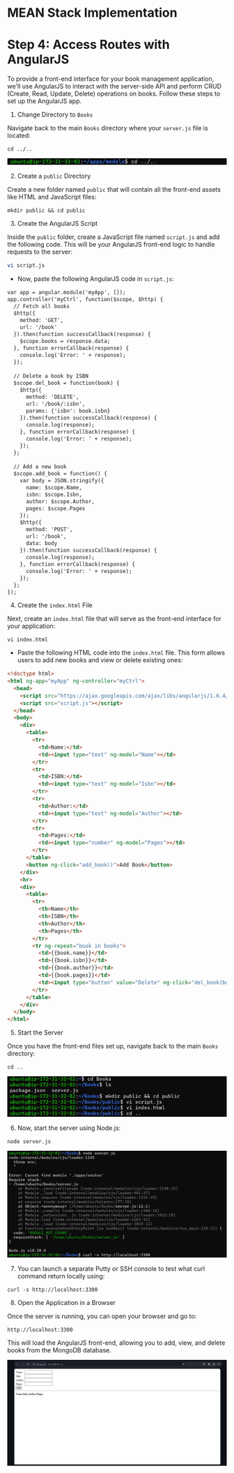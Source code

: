 # MEAN Stack Implementation

# Step 4:  Access Routes with AngularJS

To provide a front-end interface for your book management application, we'll use AngularJS to interact with the server-side API and perform CRUD (Create, Read, Update, Delete) operations on books. Follow these steps to set up the AngularJS app.

1. Change Directory to `Books`

Navigate back to the main `Books` directory where your `server.js` file is located:

```
cd ../..
```

![img](images/17.png)


2. Create a `public` Directory

Create a new folder named `public` that will contain all the front-end assets like HTML and JavaScript files:

```
mkdir public && cd public
```

3. Create the AngularJS Script

Inside the `public` folder, create a JavaScript file named `script.js` and add the following code. This will be your AngularJS front-end logic to handle requests to the server:

```bash
vi script.js
```

- Now, paste the following AngularJS code in `script.js`:

```
var app = angular.module('myApp', []);
app.controller('myCtrl', function($scope, $http) {
  // Fetch all books
  $http({
    method: 'GET',
    url: '/book'
  }).then(function successCallback(response) {
    $scope.books = response.data;
  }, function errorCallback(response) {
    console.log('Error: ' + response);
  });

  // Delete a book by ISBN
  $scope.del_book = function(book) {
    $http({
      method: 'DELETE',
      url: '/book/:isbn',
      params: {'isbn': book.isbn}
    }).then(function successCallback(response) {
      console.log(response);
    }, function errorCallback(response) {
      console.log('Error: ' + response);
    });
  };

  // Add a new book
  $scope.add_book = function() {
    var body = JSON.stringify({
      name: $scope.Name,
      isbn: $scope.Isbn,
      author: $scope.Author,
      pages: $scope.Pages
    });
    $http({
      method: 'POST',
      url: '/book',
      data: body
    }).then(function successCallback(response) {
      console.log(response);
    }, function errorCallback(response) {
      console.log('Error: ' + response);
    });
  };
});
```

4. Create the `index.html` File

Next, create an `index.html` file that will serve as the front-end interface for your application:

```
vi index.html
```

- Paste the following HTML code into the `index.html` file. This form allows users to add new books and view or delete existing ones:

```html
<!doctype html>
<html ng-app="myApp" ng-controller="myCtrl">
  <head>
    <script src="https://ajax.googleapis.com/ajax/libs/angularjs/1.6.4/angular.min.js"></script>
    <script src="script.js"></script>
  </head>
  <body>
    <div>
      <table>
        <tr>
          <td>Name:</td>
          <td><input type="text" ng-model="Name"></td>
        </tr>
        <tr>
          <td>ISBN:</td>
          <td><input type="text" ng-model="Isbn"></td>
        </tr>
        <tr>
          <td>Author:</td>
          <td><input type="text" ng-model="Author"></td>
        </tr>
        <tr>
          <td>Pages:</td>
          <td><input type="number" ng-model="Pages"></td>
        </tr>
      </table>
      <button ng-click="add_book()">Add Book</button>
    </div>
    <hr>
    <div>
      <table>
        <tr>
          <th>Name</th>
          <th>ISBN</th>
          <th>Author</th>
          <th>Pages</th>
        </tr>
        <tr ng-repeat="book in books">
          <td>{{book.name}}</td>
          <td>{{book.isbn}}</td>
          <td>{{book.author}}</td>
          <td>{{book.pages}}</td>
          <td><input type="button" value="Delete" ng-click="del_book(book)"></td>
        </tr>
      </table>
    </div>
  </body>
</html>
```

5. Start the Server

Once you have the front-end files set up, navigate back to the main `Books` directory:

```
cd ..
```

![img](images/171.png)

6. Now, start the server using Node.js:

```
node server.js
```

![img](images/18.png)

7. You can launch a separate Putty or SSH console to test what curl command return locally using:

```
curl -s http://localhost:3300
```

8. Open the Application in a Browser

Once the server is running, you can open your browser and go to:

```
http://localhost:3300
```

This will load the AngularJS front-end, allowing you to add, view, and delete books from the MongoDB database.

![img](images/19.png)

